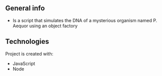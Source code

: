 ## General info
- Is a script that simulates the DNA of a mysterious organism named P. Aequor using an object factory 
	
## Technologies
Project is created with:
* JavaScript
* Node
